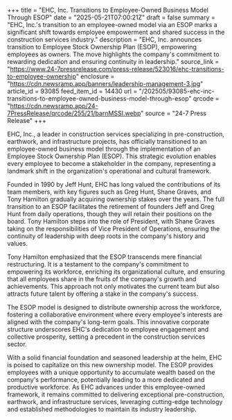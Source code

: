 +++
title = "EHC, Inc. Transitions to Employee-Owned Business Model Through ESOP"
date = "2025-05-21T07:00:21Z"
draft = false
summary = "EHC, Inc.'s transition to an employee-owned model via an ESOP marks a significant shift towards employee empowerment and shared success in the construction services industry."
description = "EHC, Inc. announces transition to Employee Stock Ownership Plan (ESOP), empowering employees as owners. The move highlights the company's commitment to rewarding dedication and ensuring continuity in leadership."
source_link = "https://www.24-7pressrelease.com/press-release/523016/ehc-transitions-to-employee-ownership"
enclosure = "https://cdn.newsramp.app/banners/leadership-management-3.jpg"
article_id = 93085
feed_item_id = 14430
url = "/202505/93085-ehc-inc-transitions-to-employee-owned-business-model-through-esop"
qrcode = "https://cdn.newsramp.app/24-7PressRelease/qrcode/255/21/barnMSSI.webp"
source = "24-7 Press Release"
+++

<p>EHC, Inc., a leader in construction services specializing in pre-construction, earthwork, and infrastructure projects, has officially transitioned to an employee-owned business model through the implementation of an Employee Stock Ownership Plan (ESOP). This strategic evolution enables every employee to become a stakeholder in the company, representing a landmark shift in the organization's operational and cultural framework.</p><p>Founded in 1990 by Jeff Hunt, EHC has long valued the contributions of its team members, with key figures such as Greg Hunt, Shane Graves, and Tony Hamilton gradually acquiring ownership stakes over the years. The full transition to an ESOP facilitates the retirement of founders Jeff and Greg Hunt from daily operations, though they will retain their positions on the board. Tony Hamilton steps into the role of President, with Shane Graves taking on the responsibilities of Vice President of Operations, ensuring the continuity of leadership with deep roots in the company's history and values.</p><p>Tony Hamilton emphasized that the ESOP transcends mere financial restructuring. It is a testament to the company's commitment to empowering its workforce, enriching its organizational culture, and ensuring that all employees share in the fruits of the company's growth and achievements. This approach not only motivates the current team but also attracts future talent by offering a stake in the company's success.</p><p>The ESOP model is designed to distribute ownership across the workforce, fostering a collaborative environment where every employee's interests are aligned with the company's long-term goals. This innovative corporate structure underscores EHC's dedication to employee engagement and collective prosperity, setting a precedent in the construction services sector.</p><p>With a solid financial foundation and seasoned leadership at the helm, EHC is poised to capitalize on this new ownership model. The ESOP provides employees with a unique opportunity to accumulate wealth based on the company's performance, potentially leading to a more dedicated and productive workforce. As EHC advances under this employee-owned framework, it remains committed to delivering exceptional pre-construction, earthwork, and infrastructure services, leveraging cutting-edge technology and established methodologies to maintain its industry leadership.</p>